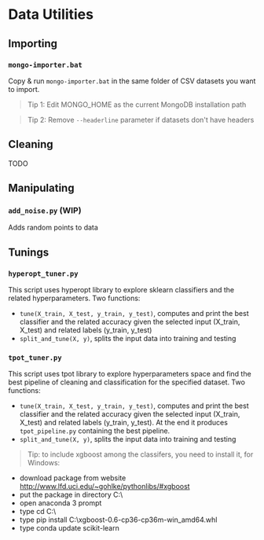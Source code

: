 # Data Utilities
## Importing
### ```mongo-importer.bat```
Copy & run ```mongo-importer.bat``` in the same folder of CSV datasets you want to import.
> Tip 1: Edit MONGO_HOME as the current MongoDB installation path

> Tip 2: Remove ```--headerline``` parameter if datasets don't have headers

## Cleaning
TODO

## Manipulating
### ```add_noise.py``` (WIP)
Adds random points to data

## Tunings

### ```hyperopt_tuner.py```
This script uses hyperopt library to explore sklearn classifiers and the related hyperparameters. Two functions:
 - ```tune(X_train, X_test, y_train, y_test)```, computes and print the best classifier and the related accuracy given the selected input (X_train, X_test) and related labels (y_train, y_test)
 - ```split_and_tune(X, y)```, splits the input data into training and testing

### ```tpot_tuner.py```
This script uses tpot library to explore hyperparameters space and find the best pipeline of cleaning and classification for the specified dataset. Two functions:
  - ```tune(X_train, X_test, y_train, y_test)```, computes and print the best classifier and the related accuracy given the selected input (X_train, X_test) and related labels (y_train, y_test). At the end it produces ```tpot_pipeline.py``` containing the best pipeline.
  - ```split_and_tune(X, y)```, splits the input data into training and testing
  > Tip: to include xgboost among the classifers, you need to install it, for Windows:
   - download package from website http://www.lfd.uci.edu/~gohlke/pythonlibs/#xgboost
   - put the package in directory C:\
   - open anaconda 3 prompt
   - type cd C:\
   - type pip install C:\xgboost-0.6-cp36-cp36m-win_amd64.whl
   - type conda update scikit-learn
